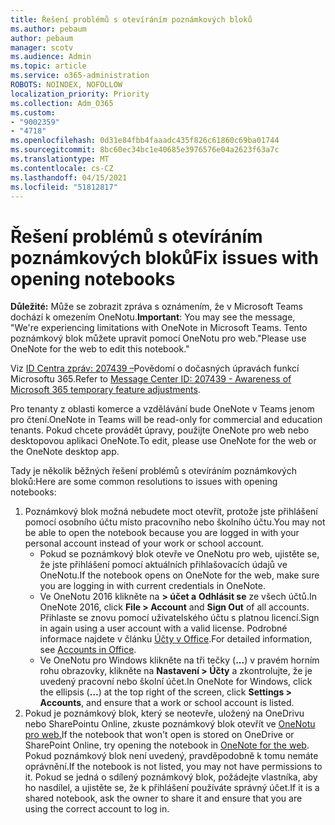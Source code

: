 ```yaml
---
title: Řešení problémů s otevíráním poznámkových bloků
ms.author: pebaum
author: pebaum
manager: scotv
ms.audience: Admin
ms.topic: article
ms.service: o365-administration
ROBOTS: NOINDEX, NOFOLLOW
localization_priority: Priority
ms.collection: Adm_O365
ms.custom:
- "9002359"
- "4718"
ms.openlocfilehash: 0d31e84fbb4faaadc435f826c61860c69ba01744
ms.sourcegitcommit: 8bc60ec34bc1e40685e3976576e04a2623f63a7c
ms.translationtype: MT
ms.contentlocale: cs-CZ
ms.lasthandoff: 04/15/2021
ms.locfileid: "51812817"
---
```

# <a name="fix-issues-with-opening-notebooks"></a><span data-ttu-id="188c1-102">Řešení problémů s otevíráním poznámkových bloků</span><span class="sxs-lookup"><span data-stu-id="188c1-102">Fix issues with opening notebooks</span></span>

<span data-ttu-id="188c1-103">**Důležité:** Může se zobrazit zpráva s oznámením, že v Microsoft Teams dochází k omezením OneNotu.</span><span class="sxs-lookup"><span data-stu-id="188c1-103">**Important**: You may see the message, "We're experiencing limitations with OneNote in Microsoft Teams.</span></span> <span data-ttu-id="188c1-104">Tento poznámkový blok můžete upravit pomocí OneNotu pro web."</span><span class="sxs-lookup"><span data-stu-id="188c1-104">Please use OneNote for the web to edit this notebook."</span></span>

<span data-ttu-id="188c1-105">Viz [ID Centra zpráv: 207439 –](https://admin.microsoft.com/Adminportal/Home?source=applauncher#MessageCenter?id=MC207439)Povědomí o dočasných úpravách funkcí Microsoftu 365.</span><span class="sxs-lookup"><span data-stu-id="188c1-105">Refer to [Message Center ID: 207439 - Awareness of Microsoft 365 temporary feature adjustments](https://admin.microsoft.com/Adminportal/Home?source=applauncher#MessageCenter?id=MC207439).</span></span>

<span data-ttu-id="188c1-106">Pro tenanty z oblasti komerce a vzdělávání bude OneNote v Teams jenom pro čtení.</span><span class="sxs-lookup"><span data-stu-id="188c1-106">OneNote in Teams will be read-only for commercial and education tenants.</span></span> <span data-ttu-id="188c1-107">Pokud chcete provádět úpravy, použijte OneNote pro web nebo desktopovou aplikaci OneNote.</span><span class="sxs-lookup"><span data-stu-id="188c1-107">To edit, please use OneNote for the web or the OneNote desktop app.</span></span>

<span data-ttu-id="188c1-108">Tady je několik běžných řešení problémů s otevíráním poznámkových bloků:</span><span class="sxs-lookup"><span data-stu-id="188c1-108">Here are some common resolutions to issues with opening notebooks:</span></span>

1. <span data-ttu-id="188c1-109">Poznámkový blok možná nebudete moct otevřít, protože jste přihlášení pomocí osobního účtu místo pracovního nebo školního účtu.</span><span class="sxs-lookup"><span data-stu-id="188c1-109">You may not be able to open the notebook because you are logged in with your personal account instead of your work or school account.</span></span>
    - <span data-ttu-id="188c1-110">Pokud se poznámkový blok otevře ve OneNotu pro web, ujistěte se, že jste přihlášení pomocí aktuálních přihlašovacích údajů ve OneNotu.</span><span class="sxs-lookup"><span data-stu-id="188c1-110">If the notebook opens on OneNote for the web, make sure you are logging in with current credentials in OneNote.</span></span>
    - <span data-ttu-id="188c1-111">Ve OneNotu 2016 klikněte na **> účet a** **Odhlásit se** ze všech účtů.</span><span class="sxs-lookup"><span data-stu-id="188c1-111">In OneNote 2016, click **File > Account** and **Sign Out** of all accounts.</span></span> <span data-ttu-id="188c1-112">Přihlaste se znovu pomocí uživatelského účtu s platnou licencí.</span><span class="sxs-lookup"><span data-stu-id="188c1-112">Sign in again using a user account with a valid license.</span></span> <span data-ttu-id="188c1-113">Podrobné informace najdete v článku [Účty v Office](https://support.office.com/article/accounts-in-office-628ea040-f265-49de-b986-be09c3ebf8a9).</span><span class="sxs-lookup"><span data-stu-id="188c1-113">For detailed information, see [Accounts in Office](https://support.office.com/article/accounts-in-office-628ea040-f265-49de-b986-be09c3ebf8a9).</span></span> 
    - <span data-ttu-id="188c1-114">Ve OneNotu pro Windows klikněte na tři tečky (**...**) v pravém horním rohu obrazovky, klikněte na **Nastavení > Účty** a zkontrolujte, že je uvedený pracovní nebo školní účet.</span><span class="sxs-lookup"><span data-stu-id="188c1-114">In OneNote for Windows, click the ellipsis (**…**) at the top right of the screen, click **Settings > Accounts**, and ensure that a work or school account is listed.</span></span> 
2. <span data-ttu-id="188c1-115">Pokud je poznámkový blok, který se neotevře, uložený na OneDrivu nebo SharePointu Online, zkuste poznámkový blok otevřít ve [OneNotu pro web.](https://onenote.com)</span><span class="sxs-lookup"><span data-stu-id="188c1-115">If the notebook that won't open is stored on OneDrive or SharePoint Online, try opening the notebook in [OneNote for the web](https://onenote.com).</span></span> <span data-ttu-id="188c1-116">Pokud poznámkový blok není uvedený, pravděpodobně k tomu nemáte oprávnění.</span><span class="sxs-lookup"><span data-stu-id="188c1-116">If the notebook is not listed, you may not have permissions to it.</span></span> <span data-ttu-id="188c1-117">Pokud se jedná o sdílený poznámkový blok, požádejte vlastníka, aby ho nasdílel, a ujistěte se, že k přihlášení používáte správný účet.</span><span class="sxs-lookup"><span data-stu-id="188c1-117">If it is a shared notebook, ask the owner to share it and ensure that you are using the correct account to log in.</span></span>
